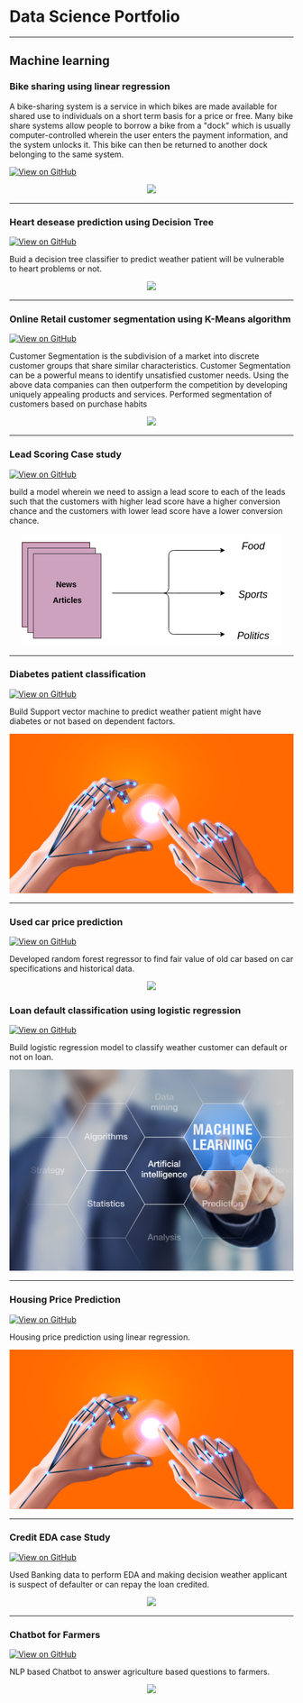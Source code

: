 # Data Science Portfolio
---
## Machine learning

### Bike sharing using linear regression

A bike-sharing system is a service in which bikes are made available for shared use to individuals on a short term basis for a price or free. Many bike share systems allow people to borrow a bike from a "dock" which is usually computer-controlled wherein the user enters the payment information, and the system unlocks it. This bike can then be returned to another dock belonging to the same system.

[![View on GitHub](https://img.shields.io/badge/GitHub-View_on_GitHub-blue?logo=GitHub)](https://github.com/sajankedia/fraud_detection)

<center><img src="assets/img/fraud_detection.jpg"/></center>

---
### Heart desease prediction using Decision Tree

[![View on GitHub](https://img.shields.io/badge/GitHub-View_on_GitHub-blue?logo=GitHub)](https://github.com/sajankedia/Financial-Models-Numerical-Methods)

Buid a decision tree classifier to predict weather patient will be vulnerable to heart problems or not.

<center><img src="assets/img/financial_modeling.jpg"/></center>

---
### Online Retail customer segmentation using K-Means algorithm

[![View on GitHub](https://img.shields.io/badge/GitHub-View_on_GitHub-blue?logo=GitHub)](https://github.com/sajankedia/LSTM-Neural-Network-for-Time-Series-Prediction)

Customer Segmentation is the subdivision of a market into discrete customer groups that share similar characteristics. Customer Segmentation can be a powerful means to identify unsatisfied customer needs. Using the above data companies can then outperform the competition by developing uniquely appealing products and services.
Performed segmentation of customers based on purchase habits

<center><img src="https://camo.githubusercontent.com/a085b4fe60690252b8aa2de917c53fc3f63aec21aafea21c8f1ecb543d2c44cb/68747470733a2f2f7777772e616c74756d696e74656c6c6967656e63652e636f6d2f6173736574732f74696d652d7365726965732d70726564696374696f6e2d7573696e672d6c73746d2d646565702d6e657572616c2d6e6574776f726b732f73696e776176655f66756c6c5f7365712e706e67"/></center>

---
### Lead Scoring Case study

[![View on GitHub](https://img.shields.io/badge/GitHub-View_on_GitHub-blue?logo=GitHub)](https://github.com/sajankedia/cnn-text-classification-tf#readme)

build a model wherein we need to assign a lead score to each of the leads such that the customers with higher lead score have a higher conversion chance and the customers with lower lead score have a lower conversion chance.
<center><img src="assets/img/text_classification.png"/></center>

---
### Diabetes patient classification

[![View on GitHub](https://img.shields.io/badge/GitHub-View_on_GitHub-blue?logo=GitHub)](https://github.com/sajankedia/CNNGestureRecognizer)

Build Support vector machine to predict weather patient might have diabetes or not based on dependent factors.

<center><img src="assets/img/gesture_recognition.jpg"/></center>

---
### Used car price prediction

[![View on GitHub](https://img.shields.io/badge/GitHub-View_on_GitHub-blue?logo=GitHub)](https://github.com/sajankedia/LSTM-Human-Activity-Recognition)

Developed random forest regressor to find fair value of old car based on car specifications and historical data.
<center><img src="assets/img/human_activity.jpg"/></center>


### Loan default classification using logistic regression

[![View on GitHub](https://img.shields.io/badge/GitHub-View_on_GitHub-blue?logo=GitHub)](https://github.com/sajankedia/awesome-machine-learning)

Build logistic regression model to classify weather customer can default or not on loan.

<center><img src="assets/img/machine_learning.jpg"/></center>

---
### Housing Price Prediction

[![View on GitHub](https://img.shields.io/badge/GitHub-View_on_GitHub-blue?logo=GitHub)](https://github.com/sajankedia/CNNGestureRecognizer)

Housing price prediction using linear regression.

<center><img src="assets/img/gesture_recognition.jpg"/></center>

---
### Credit EDA case Study

[![View on GitHub](https://img.shields.io/badge/GitHub-View_on_GitHub-blue?logo=GitHub)](https://github.com/sajankedia/LSTM-Human-Activity-Recognition)

Used Banking data to perform EDA and making decision weather applicant is suspect of defaulter or can repay the loan credited.
<center><img src="assets/img/human_activity.jpg"/></center>

---
### Chatbot for Farmers

[![View on GitHub](https://img.shields.io/badge/GitHub-View_on_GitHub-blue?logo=GitHub)](https://github.com/sajankedia/LSTM-Human-Activity-Recognition)

NLP based Chatbot to answer agriculture based questions to farmers.
<center><img src="assets/img/human_activity.jpg"/></center>

